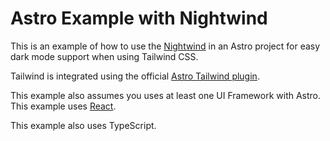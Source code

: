 # Astro Example with Nightwind

This is an example of how to use the [Nightwind](https://github.com/jjranalli/nightwind) in an Astro project for easy dark mode support when using Tailwind CSS.

Tailwind is integrated using the official [Astro Tailwind plugin](https://docs.astro.build/en/guides/integrations-guide/tailwind/).

This example also assumes you uses at least one UI Framework with Astro. This example uses [React](https://docs.astro.build/en/guides/integrations-guide/react/).

This example also uses TypeScript.
